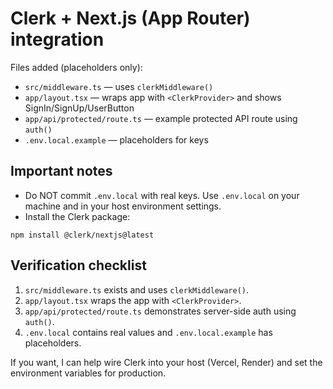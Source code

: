 Clerk + Next.js (App Router) integration
======================================

Files added (placeholders only):

- `src/middleware.ts` — uses `clerkMiddleware()`
- `app/layout.tsx` — wraps app with `<ClerkProvider>` and shows SignIn/SignUp/UserButton
- `app/api/protected/route.ts` — example protected API route using `auth()`
- `.env.local.example` — placeholders for keys

Important notes
---------------
- Do NOT commit `.env.local` with real keys. Use `.env.local` on your machine and in your host environment settings.
- Install the Clerk package:

```
npm install @clerk/nextjs@latest
```

Verification checklist
----------------------
1. `src/middleware.ts` exists and uses `clerkMiddleware()`.
2. `app/layout.tsx` wraps the app with `<ClerkProvider>`.
3. `app/api/protected/route.ts` demonstrates server-side auth using `auth()`.
4. `.env.local` contains real values and `.env.local.example` has placeholders.

If you want, I can help wire Clerk into your host (Vercel, Render) and set the environment variables for production.
